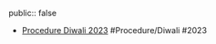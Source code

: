 public:: false

- [Procedure Diwali 2023](https://photos.google.com/share/AF1QipO7vUuQboXxS0bAeWh7MJsSB6f6Xz7jU5UVXARhiJzWgmlJ30A46LjUTm2-a62y1A) #Procedure/Diwali #2023